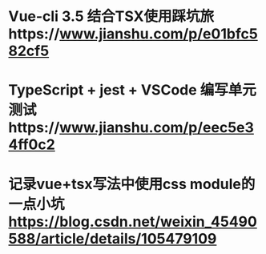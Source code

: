 # Vue-cli 3.5 结合TSX使用踩坑旅https://www.jianshu.com/p/e01bfc582cf5



# TypeScript + jest + VSCode 编写单元测试https://www.jianshu.com/p/eec5e34ff0c2

# 记录vue+tsx写法中使用css module的一点小坑 https://blog.csdn.net/weixin_45490588/article/details/105479109
